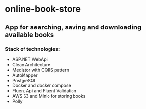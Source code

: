 # online-book-store
## App for searching, saving and downloading available books

### Stack of technologies:

* ASP.NET WebApi
* Clean Architecture
* Mediator with CQRS pattern
* AutoMapper
* PostgreSQL
* Docker and docker compose
* Fluent Api and Fluent Validation
* AWS S3 and Minio for storing books
* Polly
